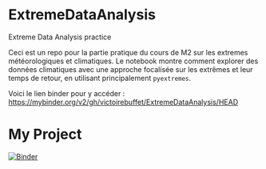 # ExtremeDataAnalysis
Extreme Data Analysis practice


Ceci est un repo pour la partie pratique du cours de M2 sur les extremes météorologiques et climatiques.
Le notebook montre comment explorer des données climatiques avec une approche focalisée sur les extrêmes et leur temps de retour, en utilisant principalement ```pyextremes```.

Voici le lien binder pour y accéder : https://mybinder.org/v2/gh/victoirebuffet/ExtremeDataAnalysis/HEAD

# My Project

[![Binder](https://mybinder.org/badge_logo.svg)]([https://mybinder.org/v2/gh/username/my-repo/main?filepath=my_notebook.ipynb](https://mybinder.org/v2/gh/victoirebuffet/ExtremeDataAnalysis/HEAD))

